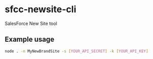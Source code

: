# sfcc-newsite-cli
SalesForce New Site tool


## Example usage
```bash
node . -n MyNewBrandSite -s [YOUR_API_SECRET] -k [YOUR_API_KEY]
```